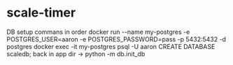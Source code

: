 # scale-timer

DB setup commans in order
docker run --name my-postgres -e POSTGRES_USER=aaron -e POSTGRES_PASSWORD=pass -p 5432:5432 -d postgres
docker exec -it my-postgres psql -U aaron
CREATE DATABASE scaledb;
back in app dir -> python -m db.init_db